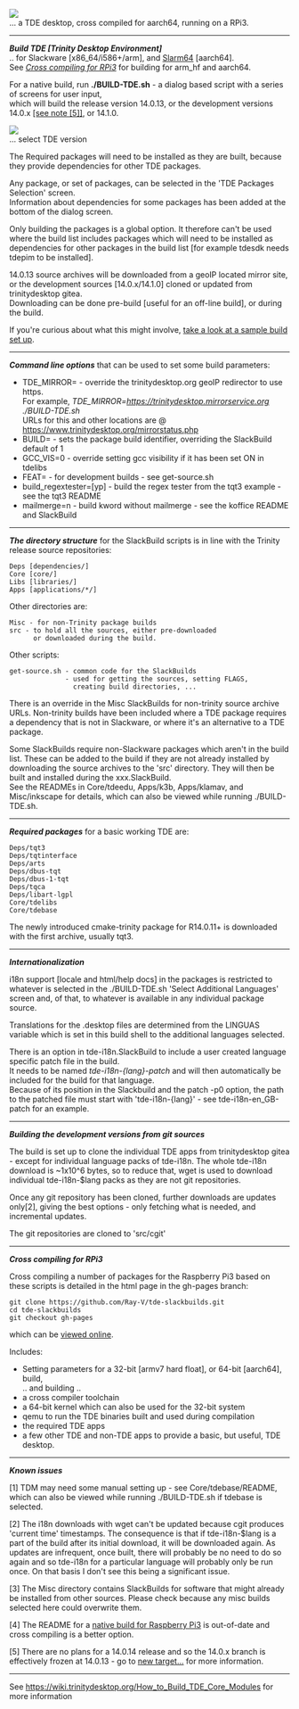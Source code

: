 [<img src="https://ray-v.github.io/TDE-aarch64-gui.png">](https://ray-v.github.io/TDE-aarch64-gui.png "TDE desktop")  
... a TDE desktop, cross compiled for aarch64, running on a RPi3.

---
***Build TDE [Trinity Desktop Environment]***  
.. for Slackware [x86_64/i586+/arm], and [Slarm64](http://slarm64.org/download.html) [aarch64].  
See [*Cross compiling for RPi3*](#xcompiling) for building for arm_hf and aarch64.

For a native build, run **./BUILD-TDE.sh** - a dialog based script with a series of screens for user input,  
which will build the release version 14.0.13, or the development versions 14.0.x [\[see note \[5\]\]](#5), or 14.1.0.

[<img src="https://ray-v.github.io/TDE-version.png">](https://ray-v.github.io/TDE-version.png "TDE version")  
... select TDE version

The Required packages will need to be installed as they are built, because they provide dependencies for other TDE packages.

Any package, or set of packages, can be selected in the 'TDE Packages Selection' screen.  
Information about dependencies for some packages has been added at the bottom of the dialog screen.

Only building the packages is a global option. It therefore can't be used where the build list includes packages which will need to be installed as dependencies for other packages in the build list [for example tdesdk needs tdepim to be installed].

14.0.13 source archives will be downloaded from a geoIP located mirror site, or the development sources [14.0.x/14.1.0] cloned or updated from trinitydesktop gitea.  
Downloading can be done pre-build [useful for an off-line build], or during the build.

If you're curious about what this might involve, [take a look at a sample build set up](https://ray-v.github.io/A_typical_TDE_SlackBuild.html).

---

***Command line options*** that can be used to set some build parameters:
* TDE_MIRROR= - override the trinitydesktop.org geoIP redirector to use https.  
   For example, *TDE_MIRROR=https://trinitydesktop.mirrorservice.org ./BUILD-TDE.sh*  
URLs for this and other locations are @ https://www.trinitydesktop.org/mirrorstatus.php
* BUILD= - sets the package build identifier, overriding the SlackBuild default of 1
* GCC_VIS=0 - override setting gcc visibility if it has been set ON in tdelibs
* FEAT= - for development builds - see get-source.sh
* build_regextester=[yp] - build the regex tester from the tqt3 example - see the tqt3 README
* mailmerge=n - build kword without mailmerge - see the koffice README and SlackBuild

---

***The directory structure*** for the SlackBuild scripts is in line with the Trinity release source repositories:  
```
Deps [dependencies/]
Core [core/]
Libs [libraries/]
Apps [applications/*/]
```
Other directories are:  
```
Misc - for non-Trinity package builds
src - to hold all the sources, either pre-downloaded
      or downloaded during the build.
```
Other scripts:  
```
get-source.sh - common code for the SlackBuilds
              - used for getting the sources, setting FLAGS,
                creating build directories, ...
```
There is an override in the Misc SlackBuilds for non-trinity source archive URLs. Non-trinity builds have been included where a TDE package requires a dependency that is not in Slackware, or where it's an alternative to a TDE package.

Some SlackBuilds require non-Slackware packages which aren't in the build list. These can be added to the build if they are not already installed by downloading the source archives to the 'src' directory. They will then be built and installed during the xxx.SlackBuild.   
See the READMEs in Core/tdeedu, Apps/k3b, Apps/klamav, and Misc/inkscape for details, which can also be viewed while running ./BUILD-TDE.sh.

---

***Required packages*** for a basic working TDE are:  
```
Deps/tqt3
Deps/tqtinterface
Deps/arts
Deps/dbus-tqt
Deps/dbus-1-tqt
Deps/tqca
Deps/libart-lgpl
Core/tdelibs
Core/tdebase
```
The newly introduced cmake-trinity package for R14.0.11+ is downloaded with the first archive, usually tqt3.

---

***Internationalization***

i18n support [locale and html/help docs] in the packages is restricted to whatever is selected in the ./BUILD-TDE.sh 'Select Additional Languages' screen and, of that, to whatever is available in any individual package source.

Translations for the .desktop files are determined from the LINGUAS variable which is set in this build shell to the additional languages selected.

There is an option in tde-i18n.SlackBuild to include a user created language specific patch file in the build.  
It needs to be named *tde-i18n-{lang}-patch* and will then automatically be included for the build for that language.  
Because of its position in the Slackbuild and the patch -p0 option, the path to the patched file must start with 'tde-i18n-{lang}' - see tde-i18n-en_GB-patch for an example.

---

***Building the development versions from git sources***

The build is set up to clone the individual TDE apps from trinitydesktop gitea - except for individual language packs of tde-i18n. The whole tde-i18n download is ~1x10^6 bytes, so to reduce that, wget is used to download individual tde-i18n-$lang packs as they are not git repositories.

Once any git repository has been cloned, further downloads are updates only[2], giving the best options - only fetching what is needed, and incremental updates.

The git repositories are cloned to 'src/cgit'

---
<a id="xcompiling"></a>***Cross compiling for RPi3***

Cross compiling a number of packages for the Raspberry Pi3 based on these scripts is detailed in the html page in the gh-pages branch:
```
git clone https://github.com/Ray-V/tde-slackbuilds.git  
cd tde-slackbuilds  
git checkout gh-pages
```

which can be [viewed online](https://ray-v.github.io/tde-slackbuilds/cross-compiling-TDE-for-the-RPi3.html).

Includes:
* Setting parameters for a 32-bit [armv7 hard float], or 64-bit [aarch64], build,  
   .. and building ..
*  a cross compiler toolchain
*  a 64-bit kernel which can also be used for the 32-bit system
*  qemu to run the TDE binaries built and used during compilation
*  the required TDE apps
*  a few other TDE and non-TDE apps to provide a basic, but useful, TDE desktop.

---

***Known issues***

[1] TDM may need some manual setting up - see Core/tdebase/README, which can also be viewed while running ./BUILD-TDE.sh if tdebase is selected.

[2] The i18n downloads with wget can't be updated because cgit produces 'current time' timestamps. The consequence is that if tde-i18n-$lang is a part of the build after its initial download, it will be downloaded again. As updates are infrequent, once built, there will probably be no need to do so again and so tde-i18n for a particular language will probably only be run once. On that basis I don't see this being a significant issue.

[3] The Misc directory contains SlackBuilds for software that might already be installed from other sources. Please check because any misc builds selected here could overwrite them.

[4] The README for a [native build for Raspberry Pi3](./README-Raspberry-Pi3.md) is out-of-date and cross compiling is a better option.

<a id="5"></a>
[5] There are no plans for a 14.0.14 release and so the 14.0.x branch is effectively frozen at 14.0.13 - go to [new target...](https://mail.trinitydesktop.org/mailman3/hyperkitty/list/users@trinitydesktop.org/thread/JKKMYZUAFMG4HT2EMKFSZHVSNSUTED27/) for more information.

---

See https://wiki.trinitydesktop.org/How_to_Build_TDE_Core_Modules for more information

